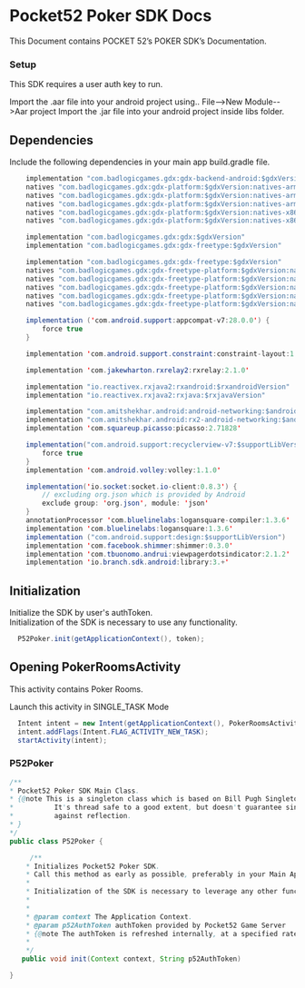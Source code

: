 # Pocket52 Poker SDK Docs

This Document contains POCKET 52’s POKER SDK’s Documentation.

### Setup

This SDK requires a user auth key to run.

Import the .aar file into your android project using.. File-->New Module-->Aar project
Import the .jar file into your android project inside libs folder.


## Dependencies

Include the following dependencies in your main app build.gradle file.

```java
    implementation "com.badlogicgames.gdx:gdx-backend-android:$gdxVersion"
    natives "com.badlogicgames.gdx:gdx-platform:$gdxVersion:natives-armeabi"
    natives "com.badlogicgames.gdx:gdx-platform:$gdxVersion:natives-armeabi-v7a"
    natives "com.badlogicgames.gdx:gdx-platform:$gdxVersion:natives-arm64-v8a"
    natives "com.badlogicgames.gdx:gdx-platform:$gdxVersion:natives-x86"
    natives "com.badlogicgames.gdx:gdx-platform:$gdxVersion:natives-x86_64"

    implementation "com.badlogicgames.gdx:gdx:$gdxVersion"
    implementation "com.badlogicgames.gdx:gdx-freetype:$gdxVersion"

    implementation "com.badlogicgames.gdx:gdx-freetype:$gdxVersion"
    natives "com.badlogicgames.gdx:gdx-freetype-platform:$gdxVersion:natives-armeabi"
    natives "com.badlogicgames.gdx:gdx-freetype-platform:$gdxVersion:natives-armeabi-v7a"
    natives "com.badlogicgames.gdx:gdx-freetype-platform:$gdxVersion:natives-arm64-v8a"
    natives "com.badlogicgames.gdx:gdx-freetype-platform:$gdxVersion:natives-x86"
    natives "com.badlogicgames.gdx:gdx-freetype-platform:$gdxVersion:natives-x86_64"

    implementation ('com.android.support:appcompat-v7:28.0.0') {
        force true
    }

    implementation 'com.android.support.constraint:constraint-layout:1.1.3'

    implementation 'com.jakewharton.rxrelay2:rxrelay:2.1.0'

    implementation "io.reactivex.rxjava2:rxandroid:$rxandroidVersion"
    implementation "io.reactivex.rxjava2:rxjava:$rxjavaVersion"

    implementation "com.amitshekhar.android:android-networking:$androidNetworkingLibVersion"
    implementation "com.amitshekhar.android:rx2-android-networking:$androidNetworkingLibVersion"
    implementation 'com.squareup.picasso:picasso:2.71828'

    implementation("com.android.support:recyclerview-v7:$supportLibVersion") {
        force true
    }
    implementation 'com.android.volley:volley:1.1.0'

    implementation('io.socket:socket.io-client:0.8.3') {
        // excluding org.json which is provided by Android
        exclude group: 'org.json', module: 'json'
    }
    annotationProcessor 'com.bluelinelabs:logansquare-compiler:1.3.6'
    implementation 'com.bluelinelabs:logansquare:1.3.6'
    implementation ("com.android.support:design:$supportLibVersion")
    implementation 'com.facebook.shimmer:shimmer:0.3.0'
    implementation 'com.tbuonomo.andrui:viewpagerdotsindicator:2.1.2'
    implementation 'io.branch.sdk.android:library:3.+'
   ```

## Initialization
   Initialize the SDK by user's authToken.   
   Initialization of the SDK is necessary to use any functionality.
   
   ```java
     P52Poker.init(getApplicationContext(), token);
   ```

## Opening PokerRoomsActivity
   This activity contains Poker Rooms.
   
   Launch this activity in SINGLE_TASK Mode
   ```java
     Intent intent = new Intent(getApplicationContext(), PokerRoomsActivity.class);
     intent.addFlags(Intent.FLAG_ACTIVITY_NEW_TASK);
     startActivity(intent);       
   ```
  

### P52Poker

 ```java
/**
* Pocket52 Poker SDK Main Class.
* {@note This is a singleton class which is based on Bill Pugh Singleton Implementation.
*          It's thread safe to a good extent, but doesn't guarantee single instance
*          against reflection.
* }
*/
public class P52Poker { 

      /**
     * Initializes Pocket52 Poker SDK.
     * Call this method as early as possible, preferably in your Main Application class.
     *
     * Initialization of the SDK is necessary to leverage any other functionality in the SDK.
     *
     *
     * @param context The Application Context.
     * @param p52AuthToken authToken provided by Pocket52 Game Server
     * {@note The authToken is refreshed internally, at a specified rate and cannot be configured at runtime.}
     *
     */
    public void init(Context context, String p52AuthToken)

}
```



